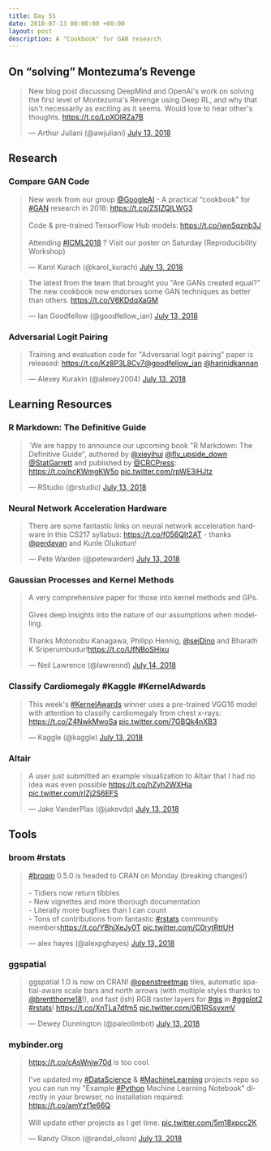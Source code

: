 ```yaml
---
title: Day 55
date: 2018-07-13 00:00:00 +00:00
layout: post
description: A "Cookbook" for GAN research 
---
```


## On “solving” Montezuma’s Revenge
<amp-twitter width="400" height="400"
             layout="responsive"
             data-tweetid="1017701709735489536">
    <blockquote placeholder><p lang="en" dir="ltr">New blog post discussing DeepMind and OpenAI&#39;s work on solving the first level of Montezuma&#39;s Revenge using Deep RL, and why that isn&#39;t necessarily as exciting as it seems. Would love to hear other&#39;s thoughts. <a href="https://t.co/LpXOIRZa7B">https://t.co/LpXOIRZa7B</a></p>&mdash; Arthur Juliani (@awjuliani) <a href="https://twitter.com/awjuliani/status/1017701709735489536?ref_src=twsrc%5Etfw">July 13, 2018</a></blockquote>
</amp-twitter>

## Research
### Compare GAN Code
<amp-twitter width="400" height="400"
             layout="responsive"
             data-tweetid="1017570290648408065">
    <blockquote placeholder><p lang="en" dir="ltr">New work from our group <a href="https://twitter.com/GoogleAI?ref_src=twsrc%5Etfw">@GoogleAI</a> - A practical “cookbook” for <a href="https://twitter.com/hashtag/GAN?src=hash&amp;ref_src=twsrc%5Etfw">#GAN</a> research in 2018: <a href="https://t.co/ZSIZQILWG3">https://t.co/ZSIZQILWG3</a><br><br>Code &amp; pre-trained TensorFlow Hub models: <a href="https://t.co/iwnSqznb3J">https://t.co/iwnSqznb3J</a><br><br>Attending <a href="https://twitter.com/hashtag/ICML2018?src=hash&amp;ref_src=twsrc%5Etfw">#ICML2018</a> ? Visit our poster on Saturday (Reproducibility Workshop)</p>&mdash; Karol Kurach (@karol_kurach) <a href="https://twitter.com/karol_kurach/status/1017570290648408065?ref_src=twsrc%5Etfw">July 13, 2018</a></blockquote>
</amp-twitter>

<amp-twitter width="400" height="400"
             layout="responsive"
             data-tweetid="1017793678633398277">
    <blockquote placeholder><p lang="en" dir="ltr">The latest from the team that brought you &quot;Are GANs created equal?&quot; The new cookbook now endorses some GAN techniques as better than others. <a href="https://t.co/V6KDdqXaGM">https://t.co/V6KDdqXaGM</a></p>&mdash; Ian Goodfellow (@goodfellow_ian) <a href="https://twitter.com/goodfellow_ian/status/1017793678633398277?ref_src=twsrc%5Etfw">July 13, 2018</a></blockquote>
</amp-twitter>

### Adversarial Logit Pairing
<amp-twitter width="400" height="400"
             layout="responsive"
             data-tweetid="1017867101178957824">
    <blockquote placeholder><p lang="en" dir="ltr">Training and evaluation code for &quot;Adversarial logit pairing&quot; paper is released: <a href="https://t.co/Kz8P3L8Cv7">https://t.co/Kz8P3L8Cv7</a><a href="https://twitter.com/goodfellow_ian?ref_src=twsrc%5Etfw">@goodfellow_ian</a> <a href="https://twitter.com/harinidkannan?ref_src=twsrc%5Etfw">@harinidkannan</a></p>&mdash; Alexey Kurakin (@alexey2004) <a href="https://twitter.com/alexey2004/status/1017867101178957824?ref_src=twsrc%5Etfw">July 13, 2018</a></blockquote>
</amp-twitter>


## Learning Resources
### R Markdown: The Definitive Guide
<amp-twitter width="400" height="400"
             layout="responsive"
             data-tweetid="1017782345347354626">
    <blockquote placeholder><p lang="en" dir="ltr">`We are happy to announce our upcoming book &quot;R Markdown: The Definitive Guide&quot;, authored by <a href="https://twitter.com/xieyihui?ref_src=twsrc%5Etfw">@xieyihui</a> <a href="https://twitter.com/fly_upside_down?ref_src=twsrc%5Etfw">@fly_upside_down</a> <a href="https://twitter.com/StatGarrett?ref_src=twsrc%5Etfw">@StatGarrett</a> and published by <a href="https://twitter.com/CRCPress?ref_src=twsrc%5Etfw">@CRCPress</a>: <a href="https://t.co/ncKWmgKW5o">https://t.co/ncKWmgKW5o</a> <a href="https://t.co/rpWE3iHJtz">pic.twitter.com/rpWE3iHJtz</a></p>&mdash; RStudio (@rstudio) <a href="https://twitter.com/rstudio/status/1017782345347354626?ref_src=twsrc%5Etfw">July 13, 2018</a></blockquote>
</amp-twitter>

### Neural Network Acceleration Hardware
<amp-twitter width="400" height="400"
             layout="responsive"
             data-tweetid="1017901650197901313">
    <blockquote placeholder><p lang="en" dir="ltr">There are some fantastic links on neural network acceleration hardware in this CS217 syllabus: <a href="https://t.co/f056QIt2AT">https://t.co/f056QIt2AT</a> - thanks <a href="https://twitter.com/perdavan?ref_src=twsrc%5Etfw">@perdavan</a> and Kunle Olukotun!</p>&mdash; Pete Warden (@petewarden) <a href="https://twitter.com/petewarden/status/1017901650197901313?ref_src=twsrc%5Etfw">July 13, 2018</a></blockquote>
</amp-twitter>

### Gaussian Processes and Kernel Methods
<amp-twitter width="400" height="400"
             layout="responsive"
             data-tweetid="1018038692689084416">
    <blockquote placeholder><p lang="en" dir="ltr">A very comprehensive paper for those into kernel methods and GPs.<br><br>Gives deep insights into the nature of our assumptions when modelling.<br><br>Thanks Motonobu Kanagawa, Philipp Hennig, <a href="https://twitter.com/sejDino?ref_src=twsrc%5Etfw">@sejDino</a> and Bharath K Sriperumbudur!<a href="https://t.co/UfNBoSHixu">https://t.co/UfNBoSHixu</a></p>&mdash; Neil Lawrence (@lawrennd) <a href="https://twitter.com/lawrennd/status/1018038692689084416?ref_src=twsrc%5Etfw">July 14, 2018</a></blockquote>
</amp-twitter>

### Classify Cardiomegaly #Kaggle #KernelAdwards
<amp-twitter width="400" height="400"
             layout="responsive"
             data-tweetid="1017834482399883264">
    <blockquote placeholder><p lang="en" dir="ltr">This week&#39;s <a href="https://twitter.com/hashtag/KernelAwards?src=hash&amp;ref_src=twsrc%5Etfw">#KernelAwards</a> winner uses a pre-trained VGG16 model with attention to classify cardiomegaly from chest x-rays: <a href="https://t.co/Z4NwkMwoSa">https://t.co/Z4NwkMwoSa</a> <a href="https://t.co/7GBQk4nXB3">pic.twitter.com/7GBQk4nXB3</a></p>&mdash; Kaggle (@kaggle) <a href="https://twitter.com/kaggle/status/1017834482399883264?ref_src=twsrc%5Etfw">July 13, 2018</a></blockquote>
</amp-twitter>

### Altair
<amp-twitter width="400" height="400"
             layout="responsive"
             data-tweetid="1017834764160471040">
    <blockquote placeholder><p lang="en" dir="ltr">A user just submitted an example visualization to Altair that I had no idea was even possible <a href="https://t.co/hZyh2WXHja">https://t.co/hZyh2WXHja</a> <a href="https://t.co/rIZj2S6EFS">pic.twitter.com/rIZj2S6EFS</a></p>&mdash; Jake VanderPlas (@jakevdp) <a href="https://twitter.com/jakevdp/status/1017834764160471040?ref_src=twsrc%5Etfw">July 13, 2018</a></blockquote>
</amp-twitter>

## Tools
### broom #rstats
<amp-twitter width="400" height="400"
             layout="responsive"
             data-tweetid="1017832062001152000">
    <blockquote placeholder><p lang="en" dir="ltr"><a href="https://twitter.com/hashtag/broom?src=hash&amp;ref_src=twsrc%5Etfw">#broom</a> 0.5.0 is headed to CRAN on Monday (breaking changes!)<br><br>- Tidiers now return tibbles<br>- New vignettes and more thorough documentation<br>- Literally more bugfixes than I can count<br>- Tons of contributions from fantastic <a href="https://twitter.com/hashtag/rstats?src=hash&amp;ref_src=twsrc%5Etfw">#rstats</a> community members<a href="https://t.co/YBhjXeJy0T">https://t.co/YBhjXeJy0T</a> <a href="https://t.co/C0rytRttUH">pic.twitter.com/C0rytRttUH</a></p>&mdash; alex hayes (@alexpghayes) <a href="https://twitter.com/alexpghayes/status/1017832062001152000?ref_src=twsrc%5Etfw">July 13, 2018</a></blockquote>
</amp-twitter>

### ggspatial
<amp-twitter width="400" height="400"
             layout="responsive"
             data-tweetid="1017789196159897602">
    <blockquote placeholder><p lang="en" dir="ltr">ggspatial 1.0 is now on CRAN! <a href="https://twitter.com/openstreetmap?ref_src=twsrc%5Etfw">@openstreetmap</a> tiles, automatic spatial-aware scale bars and north arrows (with multiple styles thanks to <a href="https://twitter.com/brentthorne18?ref_src=twsrc%5Etfw">@brentthorne18</a>!), and fast (ish) RGB raster layers for <a href="https://twitter.com/hashtag/gis?src=hash&amp;ref_src=twsrc%5Etfw">#gis</a> in <a href="https://twitter.com/hashtag/ggplot2?src=hash&amp;ref_src=twsrc%5Etfw">#ggplot2</a> <a href="https://twitter.com/hashtag/rstats?src=hash&amp;ref_src=twsrc%5Etfw">#rstats</a>! <a href="https://t.co/XnTLa7dfm5">https://t.co/XnTLa7dfm5</a> <a href="https://t.co/0B1RSsvxmV">pic.twitter.com/0B1RSsvxmV</a></p>&mdash; Dewey Dunnington (@paleolimbot) <a href="https://twitter.com/paleolimbot/status/1017789196159897602?ref_src=twsrc%5Etfw">July 13, 2018</a></blockquote>
</amp-twitter>

### mybinder.org
<amp-twitter width="400" height="400"
             layout="responsive"
             data-tweetid="1017787526952701954">
    <blockquote placeholder><p lang="en" dir="ltr"><a href="https://t.co/cAsWniw70d">https://t.co/cAsWniw70d</a> is too cool.<br><br>I&#39;ve updated my <a href="https://twitter.com/hashtag/DataScience?src=hash&amp;ref_src=twsrc%5Etfw">#DataScience</a> &amp; <a href="https://twitter.com/hashtag/MachineLearning?src=hash&amp;ref_src=twsrc%5Etfw">#MachineLearning</a> projects repo so you can run my &quot;Example <a href="https://twitter.com/hashtag/Python?src=hash&amp;ref_src=twsrc%5Etfw">#Python</a> Machine Learning Notebook&quot; directly in your browser, no installation required: <a href="https://t.co/amYzf1e66Q">https://t.co/amYzf1e66Q</a><br><br>Will update other projects as I get time. <a href="https://t.co/5m18xpcc2K">pic.twitter.com/5m18xpcc2K</a></p>&mdash; Randy Olson (@randal_olson) <a href="https://twitter.com/randal_olson/status/1017787526952701954?ref_src=twsrc%5Etfw">July 13, 2018</a></blockquote>
</amp-twitter>
